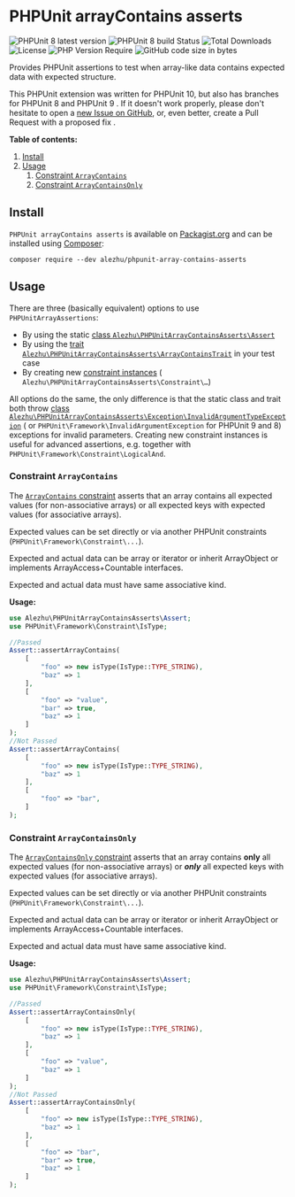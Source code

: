 # PHPUnit arrayContains asserts

![PHPUnit 8 latest version](https://img.shields.io/github/v/tag/alezhu/phpunit-array-contains-asserts?filter=8.*&label=PHPUnit%208)
![PHPUnit 8 build Status ](https://img.shields.io/github/actions/workflow/status/alezhu/phpunit-array-contains-asserts/phpunit_8.yml?label=PHPUnit%208)
![Total Downloads](http://poser.pugx.org/alezhu/phpunit-array-contains-asserts/downloads)
![License](http://poser.pugx.org/alezhu/phpunit-array-contains-asserts/license)
![PHP Version Require](http://poser.pugx.org/alezhu/phpunit-array-contains-asserts/require/php)
![GitHub code size in bytes](https://img.shields.io/github/languages/code-size/alezhu/phpunit-array-contains-asserts)

Provides PHPUnit assertions to test when array-like data contains expected data with expected structure.

This PHPUnit extension was written for PHPUnit 10, but also has branches for PHPUnit 8 and PHPUnit 9 . If it doesn't
work properly, please don't hesitate to open
a [new Issue on GitHub](https://github.com/alezhu/phpunit-array-contains-asserts/issues), or, even better, create a Pull
Request with a proposed fix .

**Table of contents:**

1. [Install](#install)
2. [Usage](#usage)
    1. [Constraint `ArrayContains`](#constraint-ArrayContains)
    2. [Constraint `ArrayContainsOnly`](#constraint-ArrayContainsOnly)

Install
-------

`PHPUnit arrayContains asserts` is available
on [Packagist.org](https://packagist.org/packages/alezhu/phpunit-array-contains-asserts) and can be installed
using [Composer](https://getcomposer.org/):

```shell
composer require --dev alezhu/phpunit-array-contains-asserts
```

Usage
-----

There are three (basically equivalent) options to use `PHPUnitArrayAssertions`:

- By using the
  static [class
  `Alezhu\PHPUnitArrayContainsAsserts\Assert`](https://github.com/alezhu/phpunit-array-contains-asserts/blob/main/src/Assert.php)
- By using
  the [trait
  `Alezhu\PHPUnitArrayContainsAsserts\ArrayContainsTrait`](https://github.com/alezhu/phpunit-array-contains-asserts/blob/main/src/ArrayContainsTrait.php)
  in your test case
- By creating
  new [constraint instances](https://github.com/alezhu/phpunit-array-contains-asserts/tree/main/src/Constraint) (
  `Alezhu\PHPUnitArrayContainsAsserts\Constraint\…`)

All options do the same, the only difference is that the static class and trait both
throw [class
`Alezhu\PHPUnitArrayContainsAsserts\Exception\InvalidArgumentTypeException`](https://github.com/alezhu/phpunit-array-contains-asserts/blob/main/src/Exception/InvalidArgumentTypeException.php) (
or `PHPUnit\Framework\InvalidArgumentException` for PHPUnit 9 and 8) exceptions for
invalid parameters.
Creating new constraint instances is useful for advanced assertions, e.g. together
with `PHPUnit\Framework\Constraint\LogicalAnd`.

### Constraint `ArrayContains`

The [
`ArrayContains` constraint](https://github.com/alezhu/phpunit-array-contains-asserts/blob/main/src/Constraint/ArrayContains.php)
asserts that an array contains all expected values (for non-associative arrays) or all expected keys with expected
values (for associative arrays).

Expected values can be set directly or via another PHPUnit constraints (`PHPUnit\Framework\Constraint\...`).

Expected and actual data can be array or iterator or inherit ArrayObject or implements ArrayAccess+Countable interfaces.

Expected and actual data must have same associative kind.

**Usage:**

```php
use Alezhu\PHPUnitArrayContainsAsserts\Assert;
use PHPUnit\Framework\Constraint\IsType;

//Passed
Assert::assertArrayContains(
    [
        "foo" => new isType(IsType::TYPE_STRING), 
        "baz" => 1
    ], 
    [
        "foo" => "value",
        "bar" => true, 
        "baz" => 1
    ]
); 
//Not Passed
Assert::assertArrayContains(
    [
        "foo" => new isType(IsType::TYPE_STRING), 
        "baz" => 1
    ], 
    [
        "foo" => "bar", 
    ]
); 
```

### Constraint `ArrayContainsOnly`

The [
`ArrayContainsOnly` constraint](https://github.com/alezhu/phpunit-array-contains-asserts/blob/main/src/Constraint/ArrayContainsOnly.php)
asserts that an array contains **only** all expected values (for non-associative arrays) or ***only*** all expected keys
with expected values (for associative arrays).

Expected values can be set directly or via another PHPUnit constraints (`PHPUnit\Framework\Constraint\...`).

Expected and actual data can be array or iterator or inherit ArrayObject or implements ArrayAccess+Countable interfaces.

Expected and actual data must have same associative kind.

**Usage:**

```php
use Alezhu\PHPUnitArrayContainsAsserts\Assert;
use PHPUnit\Framework\Constraint\IsType;

//Passed
Assert::assertArrayContainsOnly(
    [
        "foo" => new isType(IsType::TYPE_STRING), 
        "baz" => 1
    ], 
    [
        "foo" => "value",
        "baz" => 1
    ]
); 
//Not Passed
Assert::assertArrayContainsOnly(
    [
        "foo" => new isType(IsType::TYPE_STRING), 
        "baz" => 1
    ], 
    [
        "foo" => "bar",
        "bar" => true, 
        "baz" => 1         
    ]
); 
```
